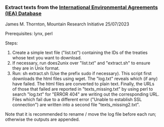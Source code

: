 ### Extract texts from the [International Environmental Agreements (IEA) Database](https://iea.uoregon.edu/)

James M. Thornton, Mountain Research Initiative
25/07/2023

Prerequisites: lynx, perl

Steps:

1. Create a simple text file ("list.txt") containing the IDs of the treaties whose text you want to download. 
2. If necessary, run does2unix over "list.txt" and "extract.sh" to ensure they are in Unix format.
3. Run: sh extract.sh (Use the prefix sudo if necessary). This script first downloads the html files using wget. The "log.txt" reveals which (if any) have failed. The html files are converted to plain text. Finally, the URLs of those that failed are reported in "texts_missing.txt" by using perl to search "log.txt" for "ERROR 404" are writing out the corresponding URL. Files which fail due to a different error ("Unable to establish SSL connection") are written into a second file "texts_missing2.txt".  

Note that it is recommended to rename / move the log file before each run; otherwise the outputs are appended.  
 
